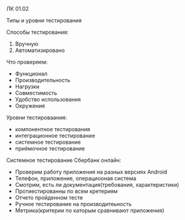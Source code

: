 ЛК 01.02

Типы и уровни тестирования

Способы тестирования:
1. Вручную 
2. Автоматизировано


Что проверяем:
- Функционал
- Производительность
- Нагрузки
- Совместимость
- Удобство использования
- Окружения

Уровни тестироваания:
- компонентное тестирования
- интеграционное тестирование
- системное тестирование
- приёмочное тестирование

Системное тестирование Сбербанк онлайн:
- Проверим работу приложения на разных версиях Android
- Телефон, приложение, операциооная система
- Смотрим, есть ли документация(требования, характеристики)
- Протиестированны по всем кретериям
- Отчето пройденном тесте
- Ручное тестирование на производитеьность
- Метрика(критерии по каторым сравнивают приложения)

